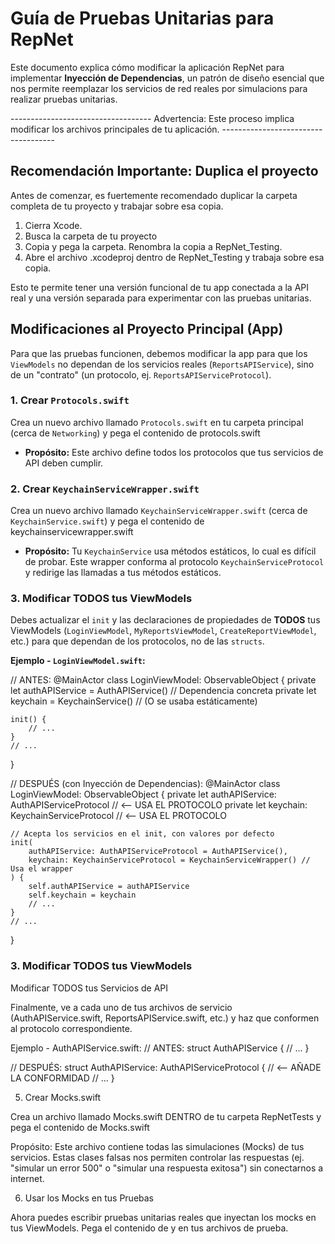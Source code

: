 # Guía de Pruebas Unitarias para RepNet

Este documento explica cómo modificar la aplicación RepNet para implementar **Inyección de Dependencias**, un patrón de diseño esencial que nos permite reemplazar los servicios de red reales por simulacions para realizar pruebas unitarias.

----------------------------------- Advertencia: Este proceso implica modificar los archivos principales de tu aplicación. ------------------------------------

## Recomendación Importante: Duplica el proyecto

Antes de comenzar, es fuertemente recomendado duplicar la carpeta completa de tu proyecto y trabajar sobre esa copia.

1.  Cierra Xcode.
2.  Busca la carpeta de tu proyecto 
3.  Copia y pega la carpeta. Renombra la copia a RepNet_Testing.
4.  Abre el archivo .xcodeproj dentro de RepNet_Testing y trabaja sobre esa copia.

Esto te permite tener una versión funcional de tu app conectada a la API real y una versión separada para experimentar con las pruebas unitarias.

## Modificaciones al Proyecto Principal (App)

Para que las pruebas funcionen, debemos modificar la app para que los `ViewModels` no dependan de los servicios reales (`ReportsAPIService`), sino de un "contrato" (un protocolo, ej. `ReportsAPIServiceProtocol`).

### 1. Crear `Protocols.swift`

Crea un nuevo archivo llamado `Protocols.swift` en tu carpeta principal (cerca de `Networking`) y pega el contenido de protocols.swift

* **Propósito:** Este archivo define todos los protocolos que tus servicios de API deben cumplir.

### 2. Crear `KeychainServiceWrapper.swift`

Crea un nuevo archivo llamado `KeychainServiceWrapper.swift` (cerca de `KeychainService.swift`) y pega el contenido de keychainservicewrapper.swift

* **Propósito:** Tu `KeychainService` usa métodos estáticos, lo cual es difícil de probar. Este  wrapper conforma al protocolo `KeychainServiceProtocol` y redirige las llamadas a tus métodos estáticos.

### 3. Modificar TODOS tus ViewModels

Debes actualizar el `init` y las declaraciones de propiedades de **TODOS** tus ViewModels (`LoginViewModel`, `MyReportsViewModel`, `CreateReportViewModel`, etc.) para que dependan de los protocolos, no de las `structs`.

**Ejemplo - `LoginViewModel.swift`:**

// ANTES:
@MainActor
class LoginViewModel: ObservableObject {
    private let authAPIService = AuthAPIService() // Dependencia concreta
    private let keychain = KeychainService() // (O se usaba estáticamente)

    init() {
        // ...
    }
    // ...
}

// DESPUÉS (con Inyección de Dependencias):
@MainActor
class LoginViewModel: ObservableObject {
    private let authAPIService: AuthAPIServiceProtocol // <-- USA EL PROTOCOLO
    private let keychain: KeychainServiceProtocol   // <-- USA EL PROTOCOLO

    // Acepta los servicios en el init, con valores por defecto
    init(
        authAPIService: AuthAPIServiceProtocol = AuthAPIService(),
        keychain: KeychainServiceProtocol = KeychainServiceWrapper() // Usa el wrapper
    ) {
        self.authAPIService = authAPIService
        self.keychain = keychain
        // ...
    }
    // ...
}


### 3. Modificar TODOS tus ViewModels
Modificar TODOS tus Servicios de API

Finalmente, ve a cada uno de tus archivos de servicio (AuthAPIService.swift, ReportsAPIService.swift, etc.) y haz que conformen al protocolo correspondiente.

Ejemplo - AuthAPIService.swift:
// ANTES:
struct AuthAPIService {
    // ...
}

// DESPUÉS:
struct AuthAPIService: AuthAPIServiceProtocol { // <-- AÑADE LA CONFORMIDAD
    // ...
}


5. Crear Mocks.swift

Crea un archivo llamado Mocks.swift DENTRO de tu carpeta RepNetTests y pega el contenido de Mocks.swift

   Propósito: Este archivo contiene todas las simulaciones (Mocks) de tus servicios. Estas clases falsas nos permiten controlar las respuestas (ej. "simular un error 500" o "simular una respuesta exitosa") sin conectarnos a internet.

6. Usar los Mocks en tus Pruebas

Ahora puedes escribir pruebas unitarias reales que inyectan los mocks en tus ViewModels. Pega el contenido de y en tus archivos de prueba.





